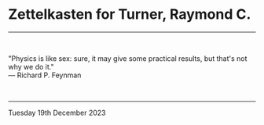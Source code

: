 # Zettelkasten for Turner, Raymond C.

---

</br>


"Physics is like sex: sure, it may give some practical results, but that's not why we do it."\
  ― Richard P. Feynman

</br>

---
Tuesday 19th December 2023
